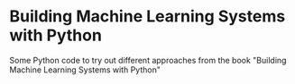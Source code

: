 Building Machine Learning Systems with Python
=============================================

Some Python code to try out different approaches from the book "Building Machine Learning Systems with Python"
